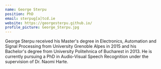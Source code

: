 ```yaml
---
name: George Sterpu
position: PhD
email: sterpug[a]tcd.ie
website: https://georgesterpu.github.io/
profile_picture: George_Sterpu.jpg
---
```


George Sterpu received his Master's degree in Electronics, Automation and Signal Processing from University Grenoble Alpes in 2015 and his Bachelor's degree from University Politehnica of Bucharest in 2013.
He is currently pursuing a PhD in Audio-Visual Speech Recognition under the supervision of Dr. Naomi Harte.
